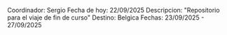 Coordinador: Sergio
Fecha de hoy: 22/09/2025
Descripcion: "Repositorio para el viaje de fin de curso"
Destino: Belgica
Fechas: 23/09/2025 - 27/09/2025
